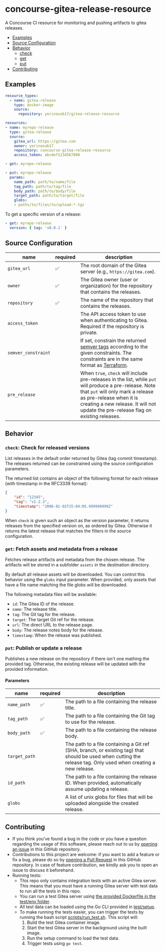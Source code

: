 # concourse-gitea-release-resource

A Concourse CI resource for monitoring and pushing artifacts to gitea releases.

- [Examples](#examples)
- [Source Configuration](#source-configuration)
- [Behavior](#behavior)
    - [check](#check-check-for-released-versions)
    - [get](#get-fetch-assets-and-metadata-from-a-release)
    - [put](#put-publish-or-update-a-release)
- [Contributing](#contributing)


## Examples

``` yaml
resource_types:
  - name: gitea-release
    type: docker-image
    source:
      repository: yorinasub17/gitea-release-resource

resources:
- name: myrepo-release
  type: gitea-release
  source:
    gitea_url: https://gitea.com
    owner: yorinasub17
    repository: concourse-gitea-release-resource
    access_token: abcdef1234567890
```

``` yaml
- get: myrepo-release
```

``` yaml
- put: myrepo-release
  params:
    name_path: path/to/name/file
    tag_path: path/to/tag/file
    body_path: path/to/body/file
    target_path: path/to/target/file
    globs:
    - paths/to/files/to/upload-*.tgz
```

To get a specific version of a release:

``` yaml
- get: myrepo-release
  version: { tag: 'v0.0.1' }
```

## Source Configuration

| name                | required | description                                                                                                                                                                                                                                                  |
|---------------------|----------|--------------------------------------------------------------------------------------------------------------------------------------------------------------------------------------------------------------------------------------------------------------|
| `gitea_url`         | ✅       | The root domain of the Gitea server (e.g., `https://gitea.com`).                                                                                                                                                                                             |
| `owner`             | ✅       | The Gitea owner (user or organization) for the repository that contains the releases.                                                                                                                                                                        |
| `repository`        | ✅       | The name of the repository that contains the releases.                                                                                                                                                                                                       |
| `access_token`      |          | The API access token to use when authenticating to Gitea. Required if the repository is private.                                                                                                                                                             |
| `semver_constraint` |          | If set, constrain the returned [semver tags](https://semver.org/) according to the given constraints. The constraints are in the same format as [Terraform](https://www.terraform.io/language/expressions/version-constraints).                              |
| `pre_release`       |          | When `true`, `check` will include pre-releases in the list, while `put` will produce a pre-release. Note that `put` will only mark a release as pre-release when it is creating a new release. It will not update the pre-release flag on existing releases. |

## Behavior

### `check`: Check for released versions

List releases in the default order returned by Gitea (tag commit timestamp). The releases returned can be constrained
using the source configuration parameters.

The returned list contains an object of the following format for each release (with timestamp in the RFC3339 format):

```json
{
    "id": "12345",
    "tag": "v1.2.3",
    "timestamp": "2006-01-02T15:04:05.999999999Z"
}
```

When `check` is given such an object as the version parameter, it returns releases from the specified version on, as
ordered by Gitea. Otherwise it returns the latest release that matches the filters in the source configuration.

### `get`: Fetch assets and metadata from a release

Fetches release artifacts and metadata from the chosen release. The artifacts will be stored in a subfolder `assets` in
the destination directory.

By default all release assets will be downloaded. You can control this behavior using the `globs` input parameter. When
provided, only assets that have a file name matching the file globs will be downloaded.

The following metadata files will be available:

- `id`: The Gitea ID of the release.
- `name`: The release title.
- `tag`: The Git tag for the release.
- `target`: The target Git ref for the release.
- `url`: The direct URL to the release page.
- `body`: The release notes body for the release.
- `timestamp`: When the release was published.

### `put`: Publish or update a release

Publishes a new release on the repository if there isn't one mathing the provided tag. Otherwise, the existing release
will be updated with the provided information.

#### Parameters

| name          | required | description                                                                                                                                                     |
|---------------|----------|-----------------------------------------------------------------------------------------------------------------------------------------------------------------|
| `name_path`   | ✅       | The path to a file containing the release title.                                                                                                                |
| `tag_path`    | ✅       | The path to a file containing the Git tag to use for the release.                                                                                               |
| `body_path`   | ✅       | The path to a file containing the release body.                                                                                                                 |
| `target_path` |          | The path to a file containing a Git ref (SHA, branch, or existing tag) that should be used when cutting the release tag. Only used when creating a new release. |
| `id_path`     |          | The path to a file containing the release ID. When provided, automatically assume updating a release.                                                           |
| `globs`       |          | A list of unix globs for files that will be uploaded alongside the created release.                                                                             |

## Contributing

* If you think you've found a bug in the code or you have a question regarding the usage of this software, please reach
  out to us by [opening an issue](https://github.com/yorinasub17/concourse-gitea-release-resource/issues) in this GitHub
  repository.
* Contributions to this project are welcome: if you want to add a feature or fix a bug, please do so by [opening a Pull
  Request](https://github.com/yorinasub17/concourse-gitea-release-resource/pulls) in this GitHub repository. In case of
  feature contribution, we kindly ask you to open an issue to discuss it beforehand.
* Running tests:
    * This repo only contains integration tests with an active Gitea server. This means that you must have a running
      Gitea server with test data to run all the tests in this repo.
    * You can run a test Gitea server using [the provided Dockerfile in the test/env folder](/test/env).
    * All test data can be loaded using the Go CLI provided in [test/setup](/test/setup).
    * To make running the tests easier, you can trigger the tests by running the bash script
      [scripts/run_test.sh](/scripts/run_test.sh). This script will:
        1. Build the test Gitea container image.
        1. Start the test Gitea server in the background using the built image.
        1. Run the setup command to load the test data.
        1. Trigger tests using `go test`.
